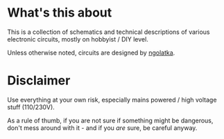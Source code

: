 # What's this about
This is a collection of schematics and technical descriptions of various
electronic circuits, mostly on hobbyist / DIY level.

Unless otherwise noted, circuits are designed by [ngolatka](https://github.com/ngolatka).

# Disclaimer
Use everything at your own risk, especially mains powered / high voltage
stuff (110/230V).

As a rule of thumb, if you are not sure if something might be dangerous,
don't mess around with it - and if you *are* sure, be careful anyway.
